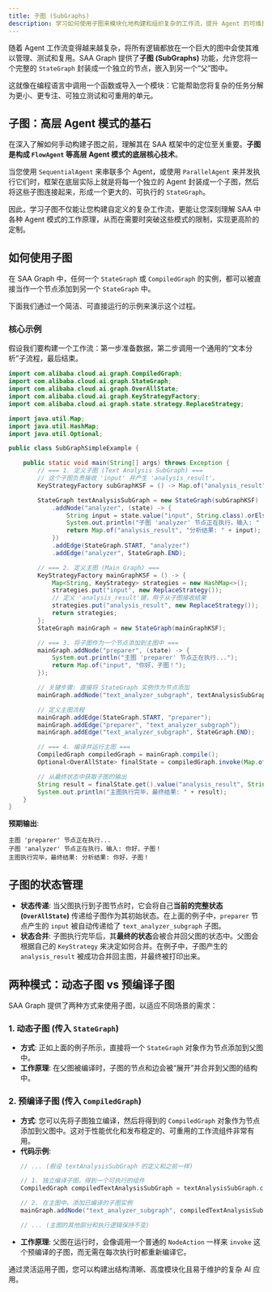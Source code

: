 ```yaml
---
title: 子图 (SubGraphs)
description: 学习如何使用子图来模块化地构建和组织复杂的工作流，提升 Agent 的可维护性和可重用性。
---
```


随着 Agent 工作流变得越来越复杂，将所有逻辑都放在一个巨大的图中会使其难以管理、测试和复用。SAA Graph 提供了**子图 (SubGraphs)** 功能，允许您将一个完整的 `StateGraph` 封装成一个独立的节点，嵌入到另一个“父”图中。

这就像在编程语言中调用一个函数或导入一个模块：它能帮助您将复杂的任务分解为更小、更专注、可独立测试和可重用的单元。

## 子图：高层 Agent 模式的基石

在深入了解如何手动构建子图之前，理解其在 SAA 框架中的定位至关重要。**子图是构成 `FlowAgent` 等高层 Agent 模式的底层核心技术**。

当您使用 `SequentialAgent` 来串联多个 Agent，或使用 `ParallelAgent` 来并发执行它们时，框架在底层实际上就是将每一个独立的 Agent 封装成一个子图，然后将这些子图连接起来，形成一个更大的、可执行的 `StateGraph`。

因此，学习子图不仅能让您构建自定义的复杂工作流，更能让您深刻理解 SAA 中各种 Agent 模式的工作原理，从而在需要时突破这些模式的限制，实现更高阶的定制。

## 如何使用子图

在 SAA Graph 中，任何一个 `StateGraph` 或 `CompiledGraph` 的实例，都可以被直接当作一个节点添加到另一个 `StateGraph` 中。

下面我们通过一个简洁、可直接运行的示例来演示这个过程。

### 核心示例

假设我们要构建一个工作流：第一步准备数据，第二步调用一个通用的“文本分析”子流程，最后结束。

```java
import com.alibaba.cloud.ai.graph.CompiledGraph;
import com.alibaba.cloud.ai.graph.StateGraph;
import com.alibaba.cloud.ai.graph.OverAllState;
import com.alibaba.cloud.ai.graph.KeyStrategyFactory;
import com.alibaba.cloud.ai.graph.state.strategy.ReplaceStrategy;

import java.util.Map;
import java.util.HashMap;
import java.util.Optional;

public class SubGraphSimpleExample {

    public static void main(String[] args) throws Exception {
        // === 1. 定义子图 (Text Analysis SubGraph) ===
        // 这个子图负责接收 'input' 并产生 'analysis_result'。
        KeyStrategyFactory subGraphKSF = () -> Map.of("analysis_result", new ReplaceStrategy());

        StateGraph textAnalysisSubGraph = new StateGraph(subGraphKSF)
            .addNode("analyzer", (state) -> {
                String input = state.value("input", String.class).orElse("");
                System.out.println("子图 'analyzer' 节点正在执行，输入: " + input);
                return Map.of("analysis_result", "分析结果: " + input);
            })
            .addEdge(StateGraph.START, "analyzer")
            .addEdge("analyzer", StateGraph.END);

        // === 2. 定义主图 (Main Graph) ===
        KeyStrategyFactory mainGraphKSF = () -> {
            Map<String, KeyStrategy> strategies = new HashMap<>();
            strategies.put("input", new ReplaceStrategy());
            // 定义 'analysis_result'键，用于从子图接收结果
            strategies.put("analysis_result", new ReplaceStrategy());
            return strategies;
        };
        StateGraph mainGraph = new StateGraph(mainGraphKSF);

        // === 3. 将子图作为一个节点添加到主图中 ===
        mainGraph.addNode("preparer", (state) -> {
            System.out.println("主图 'preparer' 节点正在执行...");
            return Map.of("input", "你好，子图！");
        });

        // 关键步骤: 直接将 StateGraph 实例作为节点添加
        mainGraph.addNode("text_analyzer_subgraph", textAnalysisSubGraph);

        // 定义主图流程
        mainGraph.addEdge(StateGraph.START, "preparer");
        mainGraph.addEdge("preparer", "text_analyzer_subgraph");
        mainGraph.addEdge("text_analyzer_subgraph", StateGraph.END);

        // === 4. 编译并运行主图 ===
        CompiledGraph compiledGraph = mainGraph.compile();
        Optional<OverAllState> finalState = compiledGraph.invoke(Map.of());

        // 从最终状态中获取子图的输出
        String result = finalState.get().value("analysis_result", String.class).orElse("无结果");
        System.out.println("主图执行完毕，最终结果: " + result);
    }
}
```
**预期输出**:
```
主图 'preparer' 节点正在执行...
子图 'analyzer' 节点正在执行，输入: 你好，子图！
主图执行完毕，最终结果: 分析结果: 你好，子图！
```

## 子图的状态管理

-   **状态传递**: 当父图执行到子图节点时，它会将自己**当前的完整状态 (`OverAllState`)** 传递给子图作为其初始状态。在上面的例子中，`preparer` 节点产生的 `input` 被自动传递给了 `text_analyzer_subgraph` 子图。
-   **状态合并**: 子图执行完毕后，其**最终的状态**会被合并回父图的状态中。父图会根据自己的 `KeyStrategy` 来决定如何合并。在例子中，子图产生的 `analysis_result` 被成功合并回主图，并最终被打印出来。

## 两种模式：动态子图 vs 预编译子图

SAA Graph 提供了两种方式来使用子图，以适应不同场景的需求：

### 1. 动态子图 (传入 `StateGraph`)

-   **方式**: 正如上面的例子所示，直接将一个 `StateGraph` 对象作为节点添加到父图中。
-   **工作原理**: 在父图被编译时，子图的节点和边会被“展开”并合并到父图的结构中。

### 2. 预编译子图 (传入 `CompiledGraph`)

-   **方式**: 您可以先将子图独立编译，然后将得到的 `CompiledGraph` 对象作为节点添加到父图中。这对于性能优化和发布稳定的、可重用的工作流组件非常有用。
-   **代码示例**:
    ```java
    // ... (假设 textAnalysisSubGraph 的定义和之前一样)

    // 1. 独立编译子图，得到一个可执行的组件
    CompiledGraph compiledTextAnalysisSubGraph = textAnalysisSubGraph.compile();

    // 2. 在主图中，添加已编译的子图实例
    mainGraph.addNode("text_analyzer_subgraph", compiledTextAnalysisSubGraph);

    // ... (主图的其他部分和执行逻辑保持不变)
    ```
-   **工作原理**: 父图在运行时，会像调用一个普通的 `NodeAction` 一样来 `invoke` 这个预编译的子图，而无需在每次执行时都重新编译它。

通过灵活运用子图，您可以构建出结构清晰、高度模块化且易于维护的复杂 AI 应用。
